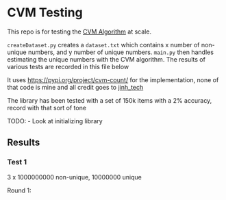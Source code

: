 # CVM Testing

This repo is for testing the [CVM Algorithm](https://arxiv.org/abs/2301.10191) at scale. 

`createDataset.py` creates a `dataset.txt` which contains x number of non-unique numbers, and y number of unique numbers. `main.py` then handles estimating the unique numbers with the CVM algorithm. The results of various tests are recorded in this file below

It uses https://pypi.org/project/cvm-count/ for the implementation, none of that code is mine and all credit goes to [jinh_tech](https://github.com/jinh-tech/cvm_python)

The library has been tested with a set of 150k items with a 2% accuracy, record with that sort of tone

TODO:
    - Look at initializing library

## Results

### Test 1

3 x 1000000000 non-unique, 10000000 unique

Round 1:
